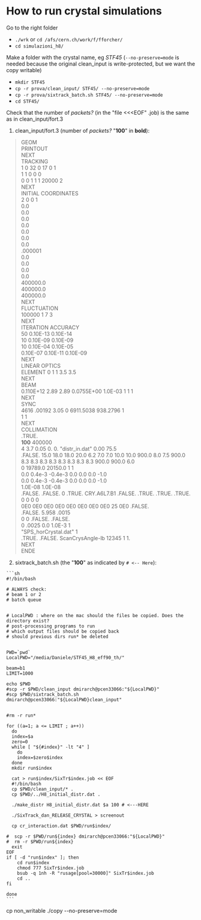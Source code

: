 # How to run crystal simulations
Go to the right folder
 * `./wrk` or `cd /afs/cern.ch/work/f/fforcher/`
 * `cd simulazioni_h8/`

Make a folder with the crystal name, eg *STF45* (`--no-preserve=mode` is needed because the original clean_input is write-protected, but we want the copy writable)
 * `mkdir STF45`
 * `cp -r prova/clean_input/ STF45/ --no-preserve=mode`
 * `cp -r prova/sixtrack_batch.sh STF45/ --no-preserve=mode`
 * `cd STF45/`

Check that the number of _packets?_ (in the "file <<<EOF" .job) is the same as in clean_input/fort.3  

   1. clean_input/fort.3 (number of _packets?_ "**100**" in **bold**):

  >GEOM  
  >PRINTOUT  
  >NEXT  
  >TRACKING  
  >1 0 32 0 17 0 1  
  >1 1 0 0 0  
  >0 0 1 1 1 20000 2  
  >NEXT  
  >INITIAL COORDINATES  
  >2 0 0 1  
  >0.0  
  >0.0  
  >0.0  
  >0.0  
  >0.0  
  >0.0  
  >0.0  
  >.000001  
  >0.0  
  >0.0  
  >0.0  
  >0.0  
  >400000.0  
  >400000.0  
  >400000.0  
  >NEXT  
  >FLUCTUATION  
  >100000 1 7 3  
  >NEXT  
  >ITERATION ACCURACY  
  >50 0.10E-13 0.10E-14  
  >10 0.10E-09 0.10E-09  
  >10 0.10E-04 0.10E-05  
  >0.10E-07 0.10E-11 0.10E-09  
  >NEXT  
  >LINEAR OPTICS  
  >ELEMENT  0 1 1 3.5 3.5  
  >NEXT  
  >BEAM  
  >0.110E+12 2.89 2.89  0.0755E+00  1.0E-03 1 1 1  
  >NEXT  
  >SYNC  
  >4616 .00192 3.05 0 6911.5038 938.2796 1  
  >1 1  
  >NEXT  
  >COLLIMATION  
  >.TRUE.   
  >**100** 400000  
  >4 3.7 0.05 0. 0. "distr_in.dat" 0.00 75.5  
  >.FALSE. 15.0 18.0 18.0 20.0 6.2 7.0 7.0 10.0 10.0 900.0 8.0 7.5 900.0  
  >8.3  8.3  8.3  8.3  8.3  8.3  8.3 8.3  900.0 900.0 6.0  
  >0 19789.0 20150.0 1 1  
  >0.0 0.4e-3 -0.4e-3 0.0 0.0 0.0 -1.0  
  >0.0 0.4e-3 -0.4e-3 0.0 0.0 0.0 -1.0  
  >1.0E-08 1.0E-08  
  >.FALSE. .FALSE. 0 .TRUE. CRY.A6L7.B1 .FALSE. .TRUE. .TRUE. .TRUE.  
  >0 0 0 0  
  >0E0  0E0 0E0 0E0  0E0  0E0  0E0  0E0  25  0E0  .FALSE.  
  >.FALSE. 5.958 .0015  
  >0 0 .FALSE. .FALSE.  
  >0 .0025 0.0 1.0E-3 1  
  >"SPS_horCrystal.dat" 1  
  >.TRUE. .FALSE. ScanCrysAngle-lb 12345 1 1.  
  >NEXT  
  >ENDE  

   2. sixtrack_batch.sh (the "**100**" as indicated by `# <-- Here`):  

    ```sh
    #!/bin/bash

    # ALWAYS check:
    # beam 1 or 2
    # batch queue


    # LocalPWD : where on the mac should the files be copied. Does the directory exist?
    # post-processing programs to run
    # which output files should be copied back
    # should previous dirs run* be deleted


    PWD=`pwd`
    LocalPWD="/media/Daniele/STF45_H8_eff90_th/"

    beam=b1
    LIMIT=1000

    echo $PWD
    #scp -r $PWD/clean_input dmirarch@pcen33066:"${LocalPWD}"
    #scp $PWD/sixtrack_batch.sh dmirarch@pcen33066:"${LocalPWD}clean_input"


    #rm -r run*

    for ((a=1; a <= LIMIT ; a++))
      do
      index=$a
      zero=0
      while [ "${#index}" -lt "4" ]
        do
        index=$zero$index
      done
      mkdir run$index

      cat > run$index/SixTr$index.job << EOF
      #!/bin/bash
      cp $PWD/clean_input/* .
      cp $PWD/../H8_initial_distr.dat .

      ./make_distr H8_initial_distr.dat $a 100 # <---HERE

      ./SixTrack_dan_RELEASE_CRYSTAL > screenout

      cp cr_interaction.dat $PWD/run$index/

    #  scp -r $PWD/run${index} dmirarch@pcen33066:"${LocalPWD}"
    #  rm -r $PWD/run${index}
      exit
    EOF
    if [ -d "run$index" ]; then
        cd run$index
        chmod 777 SixTr$index.job
        bsub -q 1nh -R "rusage[pool=30000]" SixTr$index.job
        cd ..
    fi

    done
    ```


  cp non_writable ./copy --no-preserve=mode
